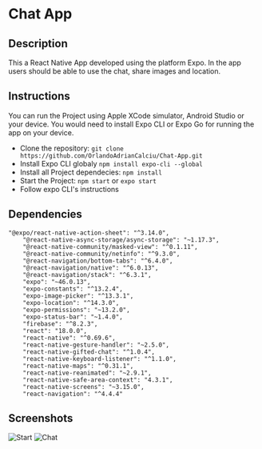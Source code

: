 # Chat App

## Description

This a React Native App developed using the platform Expo. In the app users should be able to use the chat, share images and location.

## Instructions

You can run the Project using Apple XCode simulator, Android Studio or your device. You would need to install Expo CLI or Expo Go for running the app on your device.

- Clone the repository: ``` git clone https://github.com/OrlandoAdrianCalciu/Chat-App.git ```
- Install Expo CLI globaly ``` npm install expo-cli --global ```
- Install all Project dependecies: ``` npm install ```
- Start the Project: ```npm start``` or ```expo start ```
- Follow expo CLI's instructions

## Dependencies

```
"@expo/react-native-action-sheet": "^3.14.0",
    "@react-native-async-storage/async-storage": "~1.17.3",
    "@react-native-community/masked-view": "^0.1.11",
    "@react-native-community/netinfo": "^9.3.0",
    "@react-navigation/bottom-tabs": "^6.4.0",
    "@react-navigation/native": "^6.0.13",
    "@react-navigation/stack": "^6.3.1",
    "expo": "~46.0.13",
    "expo-constants": "^13.2.4",
    "expo-image-picker": "^13.3.1",
    "expo-location": "^14.3.0",
    "expo-permissions": "~13.2.0",
    "expo-status-bar": "~1.4.0",
    "firebase": "^8.2.3",
    "react": "18.0.0",
    "react-native": "^0.69.6",
    "react-native-gesture-handler": "~2.5.0",
    "react-native-gifted-chat": "^1.0.4",
    "react-native-keyboard-listener": "^1.1.0",
    "react-native-maps": "^0.31.1",
    "react-native-reanimated": "~2.9.1",
    "react-native-safe-area-context": "4.3.1",
    "react-native-screens": "~3.15.0",
    "react-navigation": "^4.4.4"
```

## Screenshots

![Start](https://user-images.githubusercontent.com/105219302/198590049-c429e7c1-a4d0-4c80-a355-d4932ea1365f.jpg)
![Chat](https://user-images.githubusercontent.com/105219302/198590051-c5c5fa87-59b3-46f5-b11b-6f9867affb55.jpg)
